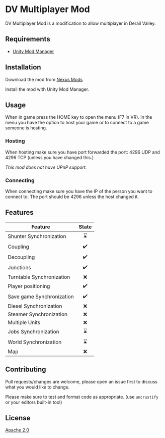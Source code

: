 # DV Multiplayer Mod

DV Multiplayer Mod is a modification to allow multiplayer in Derail Valley.

## Requirements

- [Unity Mod Manager](https://www.nexusmods.com/site/mods/21)

## Installation

Download the mod from [Nexus Mods](https://www.nexusmods.com/derailvalley/mods/272)

Install the mod with Unity Mod Manager.

## Usage

When in game press the HOME key to open the menu (F7 in VR). In the menu you have the option to host your game or to connect to a game someone is hosting.

### Hosting
When hosting make sure you have port forwarded the port: 4296 UDP and 4296 TCP (unless you have changed this.)

*This mod does not have UPnP support.*

### Connecting
When connecting make sure you have the IP of the person you want to connect to. The port should be 4296 unless the host changed it.

## Features

| **Feature**                |      **State**      |
|--------------------------- |:------------------: |
| Shunter Synchronization    | :hourglass:         |
| Coupling                   | :heavy_check_mark:  |
| Decoupling                 | :heavy_check_mark:  |
| Junctions                  | :heavy_check_mark:  |
| Turntable Synchronization  | :x:                 |
| Player positioning         | :heavy_check_mark:  |
| Save game Synchronization  | :heavy_check_mark:  |
| Diesel Synchronization     | :x:                 |
| Steamer Synchronization    | :x:                 |
| Multiple Units             | :x:                 |
| Jobs Synchronization       | :hourglass:         |
| World Synchronization      | :hourglass:         |
| Map                        | :x:                 |

## Contributing
Pull requests/changes are welcome, please open an issue first to discuss what you would like to change.

Please make sure to test and format code as appropriate. (use `uncrustify` or your editors built-in tool)

## License
[Apache 2.0](https://opensource.org/licenses/Apache-2.0)

